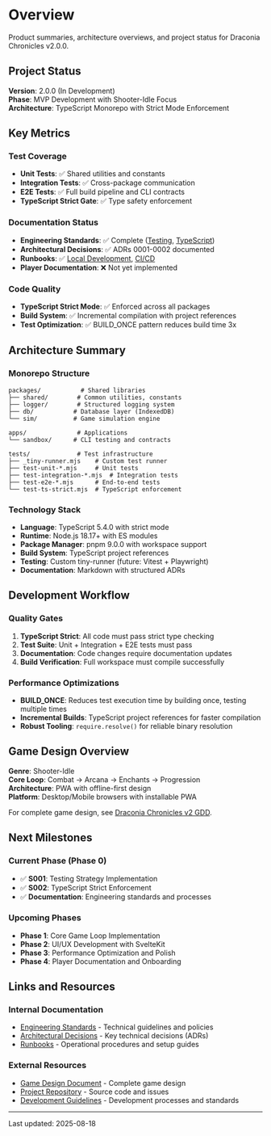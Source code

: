<!-- markdownlint-disable -->
# Overview

Product summaries, architecture overviews, and project status for Draconia Chronicles v2.0.0.

## Project Status

**Version**: 2.0.0 (In Development)  
**Phase**: MVP Development with Shooter-Idle Focus  
**Architecture**: TypeScript Monorepo with Strict Mode Enforcement

## Key Metrics

### Test Coverage
- **Unit Tests**: ✅ Shared utilities and constants
- **Integration Tests**: ✅ Cross-package communication
- **E2E Tests**: ✅ Full build pipeline and CLI contracts
- **TypeScript Strict Gate**: ✅ Type safety enforcement

### Documentation Status
- **Engineering Standards**: ✅ Complete ([Testing](../engineering/testing.md), [TypeScript](../engineering/typescript.md))
- **Architectural Decisions**: ✅ ADRs 0001-0002 documented
- **Runbooks**: ✅ [Local Development](../runbooks/local-dev.md), [CI/CD](../runbooks/ci.md)
- **Player Documentation**: ❌ Not yet implemented

### Code Quality
- **TypeScript Strict Mode**: ✅ Enforced across all packages
- **Build System**: ✅ Incremental compilation with project references
- **Test Optimization**: ✅ BUILD_ONCE pattern reduces build time 3x

## Architecture Summary

### Monorepo Structure
```
packages/           # Shared libraries
├── shared/        # Common utilities, constants
├── logger/        # Structured logging system
├── db/           # Database layer (IndexedDB)
└── sim/          # Game simulation engine

apps/              # Applications
└── sandbox/      # CLI testing and contracts

tests/             # Test infrastructure
├── _tiny-runner.mjs    # Custom test runner
├── test-unit-*.mjs     # Unit tests
├── test-integration-*.mjs  # Integration tests
├── test-e2e-*.mjs      # End-to-end tests
└── test-ts-strict.mjs  # TypeScript enforcement
```

### Technology Stack
- **Language**: TypeScript 5.4.0 with strict mode
- **Runtime**: Node.js 18.17+ with ES modules
- **Package Manager**: pnpm 9.0.0 with workspace support
- **Build System**: TypeScript project references
- **Testing**: Custom tiny-runner (future: Vitest + Playwright)
- **Documentation**: Markdown with structured ADRs

## Development Workflow

### Quality Gates
1. **TypeScript Strict**: All code must pass strict type checking
2. **Test Suite**: Unit + Integration + E2E tests must pass
3. **Documentation**: Code changes require documentation updates
4. **Build Verification**: Full workspace must compile successfully

### Performance Optimizations
- **BUILD_ONCE**: Reduces test execution time by building once, testing multiple times
- **Incremental Builds**: TypeScript project references for faster compilation
- **Robust Tooling**: `require.resolve()` for reliable binary resolution

## Game Design Overview

**Genre**: Shooter-Idle  
**Core Loop**: Combat → Arcana → Enchants → Progression  
**Architecture**: PWA with offline-first design  
**Platform**: Desktop/Mobile browsers with installable PWA

For complete game design, see [Draconia Chronicles v2 GDD](../../Draconia_Chronicles_v2_GDD.md).

## Next Milestones

### Current Phase (Phase 0)
- ✅ **S001**: Testing Strategy Implementation
- ✅ **S002**: TypeScript Strict Enforcement
- ✅ **Documentation**: Engineering standards and processes

### Upcoming Phases
- **Phase 1**: Core Game Loop Implementation
- **Phase 2**: UI/UX Development with SvelteKit
- **Phase 3**: Performance Optimization and Polish
- **Phase 4**: Player Documentation and Onboarding

## Links and Resources

### Internal Documentation
- [Engineering Standards](../engineering/testing.md) - Technical guidelines and policies
- [Architectural Decisions](../adr/0001-testing-strategy.md) - Key technical decisions (ADRs)
- [Runbooks](../runbooks/local-dev.md) - Operational procedures and setup guides

### External Resources
- [Game Design Document](../../Draconia_Chronicles_v2_GDD.md) - Complete game design
- [Project Repository](https://github.com/edgarsdzgz/dragonChronicles) - Source code and issues
- [Development Guidelines](../../CLAUDE.md) - Development processes and standards

---

Last updated: 2025-08-18